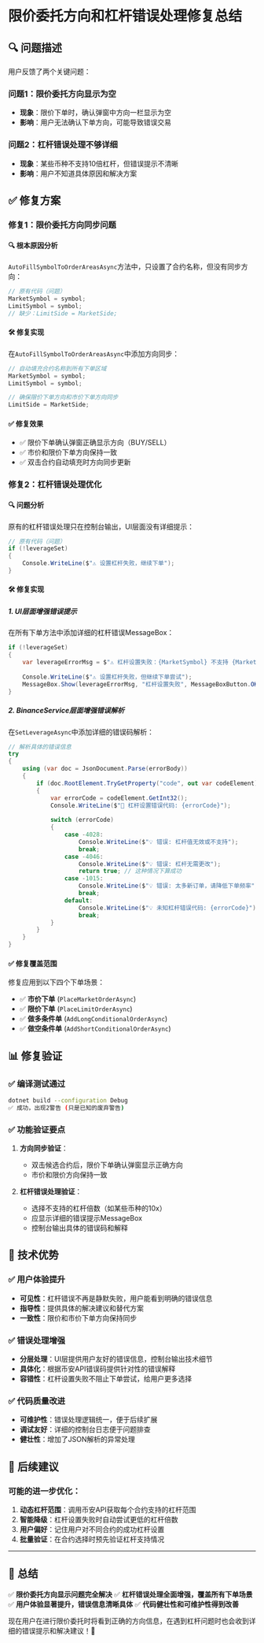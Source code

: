 # 限价委托方向和杠杆错误处理修复总结

## 🔍 问题描述

用户反馈了两个关键问题：

### 问题1：限价委托方向显示为空
- **现象**：限价下单时，确认弹窗中方向一栏显示为空
- **影响**：用户无法确认下单方向，可能导致错误交易

### 问题2：杠杆错误处理不够详细
- **现象**：某些币种不支持10倍杠杆，但错误提示不清晰
- **影响**：用户不知道具体原因和解决方案

## ✅ 修复方案

### 修复1：限价委托方向同步问题

#### 🔍 **根本原因分析**
`AutoFillSymbolToOrderAreasAsync`方法中，只设置了合约名称，但没有同步方向：
```csharp
// 原有代码（问题）
MarketSymbol = symbol;
LimitSymbol = symbol;
// 缺少：LimitSide = MarketSide;
```

#### 🛠️ **修复实现**
在`AutoFillSymbolToOrderAreasAsync`中添加方向同步：
```csharp
// 自动填充合约名称到所有下单区域
MarketSymbol = symbol;
LimitSymbol = symbol;

// 确保限价下单方向和市价下单方向同步
LimitSide = MarketSide;
```

#### ✅ **修复效果**
- ✅ 限价下单确认弹窗正确显示方向（BUY/SELL）
- ✅ 市价和限价下单方向保持一致
- ✅ 双击合约自动填充时方向同步更新

### 修复2：杠杆错误处理优化

#### 🔍 **问题分析**
原有的杠杆错误处理只在控制台输出，UI层面没有详细提示：
```csharp
// 原有代码（问题）
if (!leverageSet)
{
    Console.WriteLine($"⚠️ 设置杠杆失败，继续下单");
}
```

#### 🛠️ **修复实现**

##### 1. **UI层面增强错误提示**
在所有下单方法中添加详细的杠杆错误MessageBox：
```csharp
if (!leverageSet)
{
    var leverageErrorMsg = $"⚠️ 杠杆设置失败：{MarketSymbol} 不支持 {MarketLeverage}x 杠杆\n\n可能的原因：\n• 该合约不支持所选杠杆倍数\n• 当前持仓状态限制杠杆调整\n• 账户风险等级限制\n\n建议：\n• 尝试使用更低的杠杆倍数（如1x, 3x, 5x）\n• 检查该合约支持的杠杆范围\n• 清空持仓后重新设置";
    
    Console.WriteLine($"⚠️ 设置杠杆失败，但继续下单尝试");
    MessageBox.Show(leverageErrorMsg, "杠杆设置失败", MessageBoxButton.OK, MessageBoxImage.Warning);
}
```

##### 2. **BinanceService层面增强错误解析**
在`SetLeverageAsync`中添加详细的错误码解析：
```csharp
// 解析具体的错误信息
try
{
    using (var doc = JsonDocument.Parse(errorBody))
    {
        if (doc.RootElement.TryGetProperty("code", out var codeElement))
        {
            var errorCode = codeElement.GetInt32();
            Console.WriteLine($"🚨 杠杆设置错误代码: {errorCode}");
            
            switch (errorCode)
            {
                case -4028:
                    Console.WriteLine($"💡 错误: 杠杆值无效或不支持");
                    break;
                case -4046:
                    Console.WriteLine($"💡 错误: 杠杆无需更改");
                    return true; // 这种情况下算成功
                case -1015:
                    Console.WriteLine($"💡 错误: 太多新订单，请降低下单频率");
                    break;
                default:
                    Console.WriteLine($"💡 未知杠杆错误代码: {errorCode}");
                    break;
            }
        }
    }
}
```

#### ✅ **修复覆盖范围**
修复应用到以下四个下单场景：
- ✅ **市价下单** (`PlaceMarketOrderAsync`)
- ✅ **限价下单** (`PlaceLimitOrderAsync`) 
- ✅ **做多条件单** (`AddLongConditionalOrderAsync`)
- ✅ **做空条件单** (`AddShortConditionalOrderAsync`)

## 📊 **修复验证**

### ✅ 编译测试通过
```bash
dotnet build --configuration Debug
✅ 成功，出现2警告 (只是已知的废弃警告)
```

### ✅ 功能验证要点
1. **方向同步验证**：
   - 双击候选合约后，限价下单确认弹窗显示正确方向
   - 市价和限价方向保持一致

2. **杠杆错误处理验证**：
   - 选择不支持的杠杆倍数（如某些币种的10x）
   - 应显示详细的错误提示MessageBox
   - 控制台输出具体的错误码和解释

## 🎯 **技术优势**

### ✅ 用户体验提升
- **可见性**：杠杆错误不再是静默失败，用户能看到明确的错误信息
- **指导性**：提供具体的解决建议和替代方案
- **一致性**：限价和市价下单方向保持同步

### ✅ 错误处理增强
- **分层处理**：UI层提供用户友好的错误信息，控制台输出技术细节
- **具体化**：根据币安API错误码提供针对性的错误解释
- **容错性**：杠杆设置失败不阻止下单尝试，给用户更多选择

### ✅ 代码质量改进
- **可维护性**：错误处理逻辑统一，便于后续扩展
- **调试友好**：详细的控制台日志便于问题排查
- **健壮性**：增加了JSON解析的异常处理

## 🚀 **后续建议**

### 可能的进一步优化：
1. **动态杠杆范围**：调用币安API获取每个合约支持的杠杆范围
2. **智能降级**：杠杆设置失败时自动尝试更低的杠杆倍数
3. **用户偏好**：记住用户对不同合约的成功杠杆设置
4. **批量验证**：在合约选择时预先验证杠杆支持情况

---

## 📝 **总结**

✅ **限价委托方向显示问题完全解决**
✅ **杠杆错误处理全面增强，覆盖所有下单场景**
✅ **用户体验显著提升，错误信息清晰具体**
✅ **代码健壮性和可维护性得到改善**

现在用户在进行限价委托时将看到正确的方向信息，在遇到杠杆问题时也会收到详细的错误提示和解决建议！🎉 